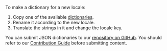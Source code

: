 To make a dictionary for a new locale:

1. Copy one of the available [dictionaries](/concepts/Common/33%20Localization/01%20Dictionaries '/Documentation/Guide/Common/Localization/#Dictionaries').
2. Rename it according to the new locale.
3. Translate the strings in it and change the locale key.

You can submit JSON dictionaries to our <a href="https://github.com/DevExpress/DevExtreme/tree/19_1/js/localization/messages" target="_blank">repository on GitHub</a>. You should refer to our <a href="https://github.com/DevExpress/DevExtreme/blob/19_1/CONTRIBUTING.md" target="_blank">Contribution Guide</a> before submitting content.

